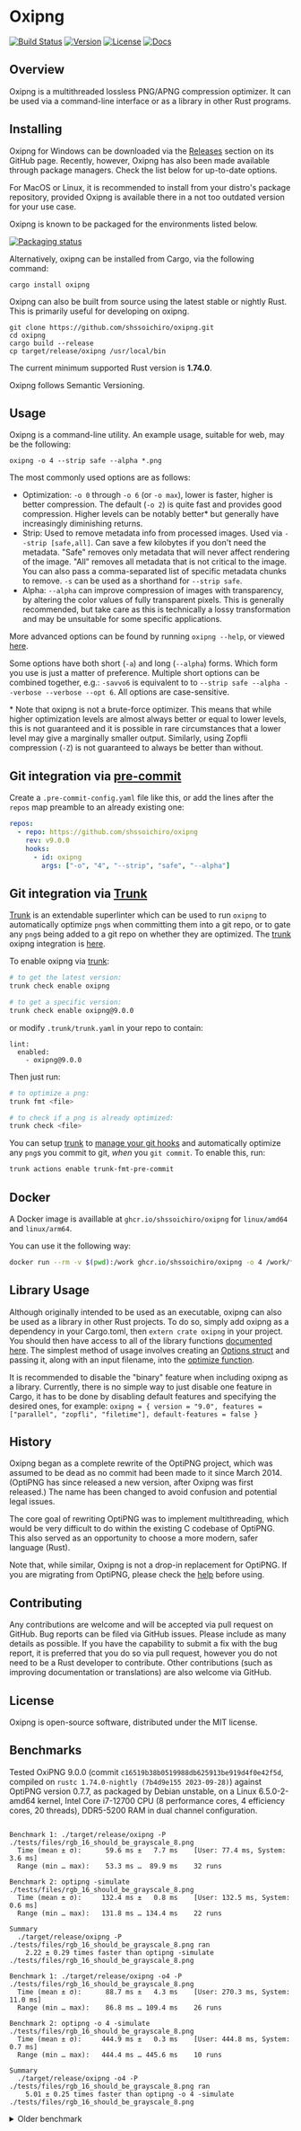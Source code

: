 # Oxipng

[![Build Status](https://github.com/shssoichiro/oxipng/workflows/oxipng/badge.svg)](https://github.com/shssoichiro/oxipng/actions?query=branch%3Amaster)
[![Version](https://img.shields.io/crates/v/oxipng.svg)](https://crates.io/crates/oxipng)
[![License](https://img.shields.io/crates/l/oxipng.svg)](https://github.com/shssoichiro/oxipng/blob/master/LICENSE)
[![Docs](https://docs.rs/oxipng/badge.svg)](https://docs.rs/oxipng)

## Overview

Oxipng is a multithreaded lossless PNG/APNG compression optimizer. It can be used via a command-line
interface or as a library in other Rust programs.

## Installing

Oxipng for Windows can be downloaded via the
[Releases](https://github.com/shssoichiro/oxipng/releases) section on its GitHub page. Recently,
however, Oxipng has also been made available through package managers. Check the list below for
up-to-date options.

For MacOS or Linux, it is recommended to install from your distro's package repository, provided
Oxipng is available there in a not too outdated version for your use case.

Oxipng is known to be packaged for the environments listed below.

[![Packaging status](https://repology.org/badge/vertical-allrepos/oxipng.svg?exclude_unsupported=1&columns=3&exclude_sources=modules,site)](https://repology.org/project/oxipng/versions)

Alternatively, oxipng can be installed from Cargo, via the following command:

```
cargo install oxipng
```

Oxipng can also be built from source using the latest stable or nightly Rust.
This is primarily useful for developing on oxipng.

```
git clone https://github.com/shssoichiro/oxipng.git
cd oxipng
cargo build --release
cp target/release/oxipng /usr/local/bin
```

The current minimum supported Rust version is **1.74.0**.

Oxipng follows Semantic Versioning.

## Usage

Oxipng is a command-line utility. An example usage, suitable for web, may be the following:

```
oxipng -o 4 --strip safe --alpha *.png
```

The most commonly used options are as follows:

- Optimization: `-o 0` through `-o 6` (or `-o max`), lower is faster, higher is better compression.
  The default (`-o 2`) is quite fast and provides good compression. Higher levels can be notably
  better* but generally have increasingly diminishing returns.
- Strip: Used to remove metadata info from processed images. Used via `--strip [safe,all]`.
  Can save a few kilobytes if you don't need the metadata. "Safe" removes only metadata that
  will never affect rendering of the image. "All" removes all metadata that is not critical
  to the image. You can also pass a comma-separated list of specific metadata chunks to remove.
  `-s` can be used as a shorthand for `--strip safe`.
- Alpha: `--alpha` can improve compression of images with transparency, by altering the color
  values of fully transparent pixels. This is generally recommended, but take care as this is
  technically a lossy transformation and may be unsuitable for some specific applications.

More advanced options can be found by running `oxipng --help`, or viewed [here](MANUAL.txt).

Some options have both short (`-a`) and long (`--alpha`) forms. Which form you use is just a
matter of preference. Multiple short options can be combined together, e.g.:
`-savvo6` is equivalent to to `--strip safe --alpha --verbose --verbose --opt 6`.
All options are case-sensitive.

\* Note that oxipng is not a brute-force optimizer. This means that while higher optimization levels
are almost always better or equal to lower levels, this is not guaranteed and it is possible in
rare circumstances that a lower level may give a marginally smaller output. Similarly, using Zopfli
compression (`-Z`) is not guaranteed to always be better than without.

## Git integration via [pre-commit]

Create a `.pre-commit-config.yaml` file like this, or add the lines after the `repos` map
preamble to an already existing one:

```yaml
repos:
  - repo: https://github.com/shssoichiro/oxipng
    rev: v9.0.0
    hooks:
      - id: oxipng
        args: ["-o", "4", "--strip", "safe", "--alpha"]
```
[pre-commit]: https://pre-commit.com/

## Git integration via [Trunk]

[Trunk] is an extendable superlinter which can be used to run `oxipng` to automatically optimize `png`s when committing them into a git repo, or to gate any `png`s being added to a git repo on whether they are optimized. The [trunk] oxipng integration is [here](https://github.com/trunk-io/plugins/tree/main/linters/oxipng).

To enable oxipng via [trunk]:

```bash
# to get the latest version:
trunk check enable oxipng

# to get a specific version:
trunk check enable oxipng@9.0.0
```

or modify `.trunk/trunk.yaml` in your repo to contain:

```
lint:
  enabled:
    - oxipng@9.0.0
```

Then just run:

```bash
# to optimize a png:
trunk fmt <file>

# to check if a png is already optimized:
trunk check <file>
```

You can setup [trunk] to [manage your git hooks](https://docs.trunk.io/docs/actions-git-hooks) and automatically optimize any `png`s you commit to git, _when_ you `git commit`. To enable this, run:

```bash
trunk actions enable trunk-fmt-pre-commit
```

[trunk]: https://docs.trunk.io

## Docker

A Docker image is availlable at `ghcr.io/shssoichiro/oxipng` for `linux/amd64` and `linux/arm64`.

You can use it the following way:

```bash
docker run --rm -v $(pwd):/work ghcr.io/shssoichiro/oxipng -o 4 /work/file.png
```

## Library Usage

Although originally intended to be used as an executable, oxipng can also be used as a library in
other Rust projects. To do so, simply add oxipng as a dependency in your Cargo.toml,
then `extern crate oxipng` in your project. You should then have access to all of the library
functions [documented here](https://docs.rs/oxipng). The simplest
method of usage involves creating an
[Options struct](https://docs.rs/oxipng/latest/oxipng/struct.Options.html) and
passing it, along with an input filename, into the
[optimize function](https://docs.rs/oxipng/latest/oxipng/fn.optimize.html).

It is recommended to disable the "binary" feature when including oxipng as a library. Currently, there is
no simple way to just disable one feature in Cargo, it has to be done by disabling default features
and specifying the desired ones, for example:
`oxipng = { version = "9.0", features = ["parallel", "zopfli", "filetime"], default-features = false }`

## History

Oxipng began as a complete rewrite of the OptiPNG project,
which was assumed to be dead as no commit had been made to it since March 2014.
(OptiPNG has since released a new version, after Oxipng was first released.)
The name has been changed to avoid confusion and potential legal issues.

The core goal of rewriting OptiPNG was to implement multithreading,
which would be very difficult to do within the existing C codebase of OptiPNG.
This also served as an opportunity to choose a more modern, safer language (Rust).

Note that, while similar, Oxipng is not a drop-in replacement for OptiPNG.
If you are migrating from OptiPNG, please check the [help](MANUAL.txt) before using.

## Contributing

Any contributions are welcome and will be accepted via pull request on GitHub. Bug reports can be
filed via GitHub issues. Please include as many details as possible. If you have the capability
to submit a fix with the bug report, it is preferred that you do so via pull request,
however you do not need to be a Rust developer to contribute.
Other contributions (such as improving documentation or translations) are also welcome via GitHub.

## License

Oxipng is open-source software, distributed under the MIT license.

## Benchmarks

Tested OxiPNG 9.0.0 (commit `c16519b38b0519988db625913be919d4f0e42f5d`, compiled
on `rustc 1.74.0-nightly (7b4d9e155 2023-09-28)`) against OptiPNG version 0.7.7,
as packaged by Debian unstable, on a Linux 6.5.0-2-amd64 kernel, Intel Core
i7-12700 CPU (8 performance cores, 4 efficiency cores, 20 threads), DDR5-5200
RAM in dual channel configuration.

```

Benchmark 1: ./target/release/oxipng -P ./tests/files/rgb_16_should_be_grayscale_8.png
  Time (mean ± σ):      59.6 ms ±   7.7 ms    [User: 77.4 ms, System: 3.6 ms]
  Range (min … max):    53.3 ms …  89.9 ms    32 runs

Benchmark 2: optipng -simulate ./tests/files/rgb_16_should_be_grayscale_8.png
  Time (mean ± σ):     132.4 ms ±   0.8 ms    [User: 132.5 ms, System: 0.6 ms]
  Range (min … max):   131.8 ms … 134.4 ms    22 runs

Summary
  ./target/release/oxipng -P ./tests/files/rgb_16_should_be_grayscale_8.png ran
    2.22 ± 0.29 times faster than optipng -simulate ./tests/files/rgb_16_should_be_grayscale_8.png

Benchmark 1: ./target/release/oxipng -o4 -P ./tests/files/rgb_16_should_be_grayscale_8.png
  Time (mean ± σ):      88.7 ms ±   4.3 ms    [User: 270.3 ms, System: 11.0 ms]
  Range (min … max):    86.8 ms … 109.4 ms    26 runs

Benchmark 2: optipng -o 4 -simulate ./tests/files/rgb_16_should_be_grayscale_8.png
  Time (mean ± σ):     444.9 ms ±   0.3 ms    [User: 444.8 ms, System: 0.7 ms]
  Range (min … max):   444.4 ms … 445.6 ms    10 runs

Summary
  ./target/release/oxipng -o4 -P ./tests/files/rgb_16_should_be_grayscale_8.png ran
    5.01 ± 0.25 times faster than optipng -o 4 -simulate ./tests/files/rgb_16_should_be_grayscale_8.png

```

<details>
<summary>Older benchmark</summary>

Tested oxipng 5.0.0 (compiled on rustc 1.55.0-nightly (7a16cfcff 2021-07-11)) against OptiPNG version 0.7.7 on AMD Ryzen 7 4800H with Radeon Graphics with 16 logical cores

```

Benchmark #1: ./target/release/oxipng -P ./tests/files/rgb_16_should_be_grayscale_8.png
  Time (mean ± σ):     128.8 ms ±  14.2 ms    [User: 296.0 ms, System: 14.3 ms]
  Range (min … max):    98.8 ms … 152.3 ms    21 runs

Benchmark #2: optipng -simulate ./tests/files/rgb_16_should_be_grayscale_8.png
  Time (mean ± σ):     254.2 ms ±  16.0 ms    [User: 252.8 ms, System: 1.2 ms]
  Range (min … max):   208.4 ms … 263.8 ms    14 runs

Summary
  './target/release/oxipng -P ./tests/files/rgb_16_should_be_grayscale_8.png' ran
    1.97 ± 0.25 times faster than 'optipng -simulate ./tests/files/rgb_16_should_be_grayscale_8.png'



Benchmark #1: ./target/release/oxipng -o4 -P ./tests/files/rgb_16_should_be_grayscale_8.png
  Time (mean ± σ):     141.4 ms ±  14.9 ms    [User: 611.7 ms, System: 21.1 ms]
  Range (min … max):   100.2 ms … 160.4 ms    23 runs

Benchmark #2: optipng -o 4 -simulate ./tests/files/rgb_16_should_be_grayscale_8.png
  Time (mean ± σ):     730.0 ms ±  25.9 ms    [User: 728.0 ms, System: 1.2 ms]
  Range (min … max):   713.3 ms … 768.2 ms    10 runs

Summary
  './target/release/oxipng -o4 -P ./tests/files/rgb_16_should_be_grayscale_8.png' ran
    5.16 ± 0.58 times faster than 'optipng -o 4 -simulate ./tests/files/rgb_16_should_be_grayscale_8.png'

```
</details>
